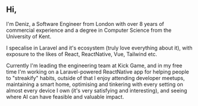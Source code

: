 ## Hi,

I'm Deniz, a Software Engineer from London with over 8 years of commercial experience and a degree in Computer Science from the University of Kent. 

I specalise in Laravel and it's ecosystem (truly love everything about it), with exposure to the likes of React, ReactNative, Vue, Tailwind etc.

Currently I'm leading the engineering team at Kick Game, and in my free time I'm working on a Laravel-powered ReactNative app for helping people to "streakify" habits, outside of that I enjoy attending developer meetups, maintaining a smart home, optimising and tinkering with every setting on almost every device I own (it's very satisfying and interesting), and seeing where AI can have feasible and valuable impact. 
<!--
**devaygun/devaygun** is a ✨ _special_ ✨ repository because its `README.md` (this file) appears on your GitHub profile.

Here are some ideas to get you started:

- 🔭 I’m currently working on ...
- 🌱 I’m currently learning ...
- 👯 I’m looking to collaborate on ...
- 🤔 I’m looking for help with ...
- 💬 Ask me about ...
- 📫 How to reach me: ...
- 😄 Pronouns: ...
- ⚡ Fun fact: ...
-->
